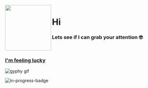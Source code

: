 <img align="left" height="150" src="https://user-images.githubusercontent.com/5083214/156877684-70d66b18-8bc3-46c2-8979-c2725767fd69.gif">

# Hi
### Lets see if I can grab your attention 🤓 

<br/>

### [I'm feeling lucky](https://fct5mvs0s5.execute-api.us-east-2.amazonaws.com)
![gyphy gif](https://media0.giphy.com/media/3o7aDcuwvGjJEjQMc8/giphy.gif?cid=bfae73221c171c246c307acb81505e1e2d4954c0898fbd76&rid=giphy.gif&ct=g)

![in-progress-badge](https://img.shields.io/badge/IN-PROGRESS-brightgreen)

